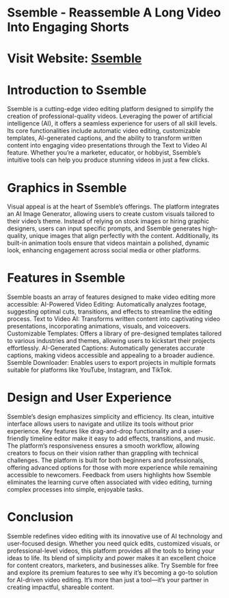 # Ssemble - Reassemble A Long Video Into Engaging Shorts
# Visit Website: [Ssemble](https://hiheai.com/ssemble/)
# Introduction to Ssemble
Ssemble is a cutting-edge video editing platform designed to simplify the creation of professional-quality videos. Leveraging the power of artificial intelligence (AI), it offers a seamless experience for users of all skill levels. Its core functionalities include automatic video editing, customizable templates, AI-generated captions, and the ability to transform written content into engaging video presentations through the Text to Video AI feature. Whether you’re a marketer, educator, or hobbyist, Ssemble’s intuitive tools can help you produce stunning videos in just a few clicks.

# Graphics in Ssemble
Visual appeal is at the heart of Ssemble’s offerings. The platform integrates an AI Image Generator, allowing users to create custom visuals tailored to their video’s theme. Instead of relying on stock images or hiring graphic designers, users can input specific prompts, and Ssemble generates high-quality, unique images that align perfectly with the content. Additionally, its built-in animation tools ensure that videos maintain a polished, dynamic look, enhancing engagement across social media or other platforms.

# Features in Ssemble
Ssemble boasts an array of features designed to make video editing more accessible:
AI-Powered Video Editing: Automatically analyzes footage, suggesting optimal cuts, transitions, and effects to streamline the editing process.
Text to Video AI: Transforms written content into captivating video presentations, incorporating animations, visuals, and voiceovers.
Customizable Templates: Offers a library of pre-designed templates tailored to various industries and themes, allowing users to kickstart their projects effortlessly.
AI-Generated Captions: Automatically generates accurate captions, making videos accessible and appealing to a broader audience.
Ssemble Downloader: Enables users to export projects in multiple formats suitable for platforms like YouTube, Instagram, and TikTok.

# Design and User Experience
Ssemble’s design emphasizes simplicity and efficiency. Its clean, intuitive interface allows users to navigate and utilize its tools without prior experience. Key features like drag-and-drop functionality and a user-friendly timeline editor make it easy to add effects, transitions, and music. The platform’s responsiveness ensures a smooth workflow, allowing creators to focus on their vision rather than grappling with technical challenges.
The platform is built for both beginners and professionals, offering advanced options for those with more experience while remaining accessible to newcomers. Feedback from users highlights how Ssemble eliminates the learning curve often associated with video editing, turning complex processes into simple, enjoyable tasks.

# Conclusion
Ssemble redefines video editing with its innovative use of AI technology and user-focused design. Whether you need quick edits, customized visuals, or professional-level videos, this platform provides all the tools to bring your ideas to life. Its blend of simplicity and power makes it an excellent choice for content creators, marketers, and businesses alike.
Try Ssemble for free and explore its premium features to see why it’s becoming a go-to solution for AI-driven video editing. It’s more than just a tool—it’s your partner in creating impactful, shareable content.
